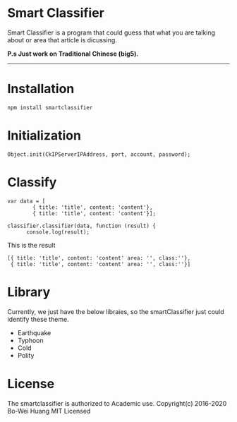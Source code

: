 Smart Classifier
===================
Smart Classifier is a program that could guess that what you are talking about or area that article is dicussing.

**P.s Just work on Traditional Chinese (big5).**

----------
Installation
===================

    npm install smartclassifier

Initialization
===================
    Object.init(CkIPServerIPAddress, port, account, password);

Classify
===================

    var data = [
		    { title: 'title', content: 'content'},
		    { title: 'title', content: 'content'}];

    classifier.classifier(data, function (result) {
		  console.log(result);
 This is the result


    [{ title: 'title', content: 'content' area: '', class:''},
     { title: 'title', content: 'content' area: '', class:''}]

Library
===================
Currently, we just have the below libraies, so the smartClassifier just could identify these theme.
 - Earthquake
 - Typhoon
 - Cold
 - Polity

License
===================
The smartclassifier is authorized to Academic use.
Copyright(c) 2016-2020 Bo-Wei Huang
MIT Licensed
